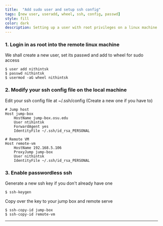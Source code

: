 ```yaml
---
title:  "Add sudo user and setup ssh config"
tags: [new user, useradd, wheel, ssh, config, passwd]
style: fill
color: dark
description: Setting up a user with root privileges on a linux machine which can only be accessed through a jumpbox. Also setting up passwordless ssh by modifying the ssh config file on your workstation.
---
```


### 1. Login in as root into the remote linux machine

We shall create a new user, set its passwd and add to wheel for sudo access

```
$ user add nithintsk
$ passwd nithintsk
$ usermod -aG wheel nithintsk
```

### 2. Modify your ssh config file on the local machine

Edit your ssh config file at ~/.ssh/config (Create a new one if you have to)

```
# Jump host
Host jump-box
    HostName jump-box.osu.edu
    User ntihintsk
    ForwardAgent yes
    IdentityFile ~/.ssh/id_rsa_PERSONAL

# Remote VM
Host remote-vm
    HostName 192.168.5.106
    ProxyJump jump-box
    User nithintsk
    IdentityFile ~/.ssh/id_rsa_PERSONAL
```

### 3. Enable passwordless ssh

Generate a new ssh key if you don't already have one

```
$ ssh-keygen
```

Copy over the key to your jump box and remote serve

```
$ ssh-copy-id jump-box
$ ssh-copy-id remote-vm
```

---

